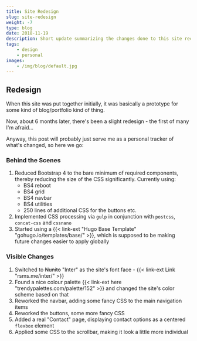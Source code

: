 ```yaml
---
title: Site Redesign
slug: site-redesign
weight: -7
type: blog
date: 2018-11-19
description: Short update summarizing the changes done to this site recently.
tags:
    - design
    - personal
images:
    - /img/blog/default.jpg
---
```


## Redesign

When this site was put together initially, it was basically a prototype for some kind of blog/portfolio kind of thing.

Now, about 6 months later, there's been a slight redesign - the first of many I'm afraid...

Anyway, this post will probably just serve me as a personal tracker of what's changed, so here we go:

### Behind the Scenes

1. Reduced Bootstrap 4 to the bare minimum of required components, thereby reducing the size of the CSS significantly. Currently using:
    - BS4 reboot
    - BS4 grid
    - BS4 navbar
    - BS4 utilities
    - 250 lines of additional CSS for the buttons etc.
2. Implemented CSS processing via `gulp` in conjunction with `postcss`, `concat-css` and `cssnano`
3. Started using a {{< link-ext "Hugo Base Template" "gohugo.io/templates/base/" >}}, which is supposed to be making future changes easier to apply globally

### Visible Changes

1. Switched to <s>Nunito</s> "Inter" as the site's font face - {{< link-ext Link "rsms.me/inter/" >}}
2. Found a nice colour palette {{< link-ext here "trendypalettes.com/palette/152" >}} and changed the site's color scheme based on that
3. Reworked the navbar, adding some fancy CSS to the main navigation items
4. Reworked the buttons, some more fancy CSS
5. Added a real "Contact" page, displaying contact options as a centered `flexbox` element
6. Applied some CSS to the scrollbar, making it look a little more individual